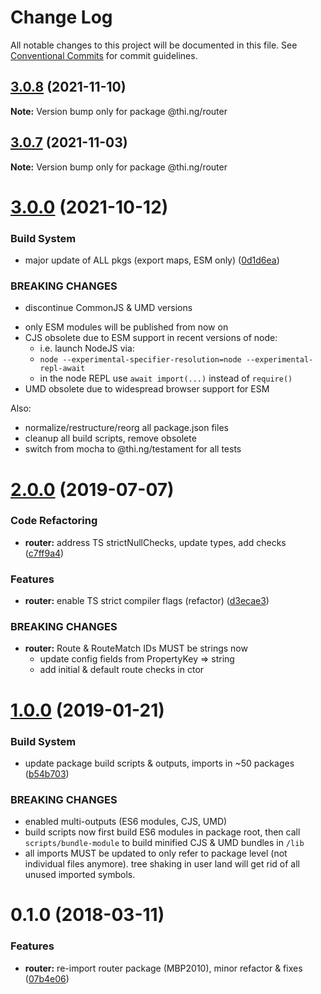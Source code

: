# Change Log

All notable changes to this project will be documented in this file.
See [Conventional Commits](https://conventionalcommits.org) for commit guidelines.

## [3.0.8](https://github.com/thi-ng/umbrella/compare/@thi.ng/router@3.0.7...@thi.ng/router@3.0.8) (2021-11-10)

**Note:** Version bump only for package @thi.ng/router





## [3.0.7](https://github.com/thi-ng/umbrella/compare/@thi.ng/router@3.0.6...@thi.ng/router@3.0.7) (2021-11-03)

**Note:** Version bump only for package @thi.ng/router





# [3.0.0](https://github.com/thi-ng/umbrella/compare/@thi.ng/router@2.0.54...@thi.ng/router@3.0.0) (2021-10-12)


### Build System

* major update of ALL pkgs (export maps, ESM only) ([0d1d6ea](https://github.com/thi-ng/umbrella/commit/0d1d6ea9fab2a645d6c5f2bf2591459b939c09b6))


### BREAKING CHANGES

* discontinue CommonJS & UMD versions

- only ESM modules will be published from now on
- CJS obsolete due to ESM support in recent versions of node:
  - i.e. launch NodeJS via:
  - `node --experimental-specifier-resolution=node --experimental-repl-await`
  - in the node REPL use `await import(...)` instead of `require()`
- UMD obsolete due to widespread browser support for ESM

Also:
- normalize/restructure/reorg all package.json files
- cleanup all build scripts, remove obsolete
- switch from mocha to @thi.ng/testament for all tests






#  [2.0.0](https://github.com/thi-ng/umbrella/compare/@thi.ng/router@1.0.12...@thi.ng/router@2.0.0) (2019-07-07)

###  Code Refactoring

- **router:** address TS strictNullChecks, update types, add checks ([c7ff9a4](https://github.com/thi-ng/umbrella/commit/c7ff9a4))

###  Features

- **router:** enable TS strict compiler flags (refactor) ([d3ecae3](https://github.com/thi-ng/umbrella/commit/d3ecae3))

###  BREAKING CHANGES

- **router:** Route & RouteMatch IDs MUST be strings now
    - update config fields from PropertyKey => string
    - add initial & default route checks in ctor

#  [1.0.0](https://github.com/thi-ng/umbrella/compare/@thi.ng/router@0.1.30...@thi.ng/router@1.0.0) (2019-01-21)

###  Build System

- update package build scripts & outputs, imports in ~50 packages ([b54b703](https://github.com/thi-ng/umbrella/commit/b54b703))

###  BREAKING CHANGES

- enabled multi-outputs (ES6 modules, CJS, UMD)
- build scripts now first build ES6 modules in package root, then call   `scripts/bundle-module` to build minified CJS & UMD bundles in `/lib`
- all imports MUST be updated to only refer to package level   (not individual files anymore). tree shaking in user land will get rid of   all unused imported symbols.

#  0.1.0 (2018-03-11)

###  Features

- **router:** re-import router package (MBP2010), minor refactor & fixes ([07b4e06](https://github.com/thi-ng/umbrella/commit/07b4e06))
